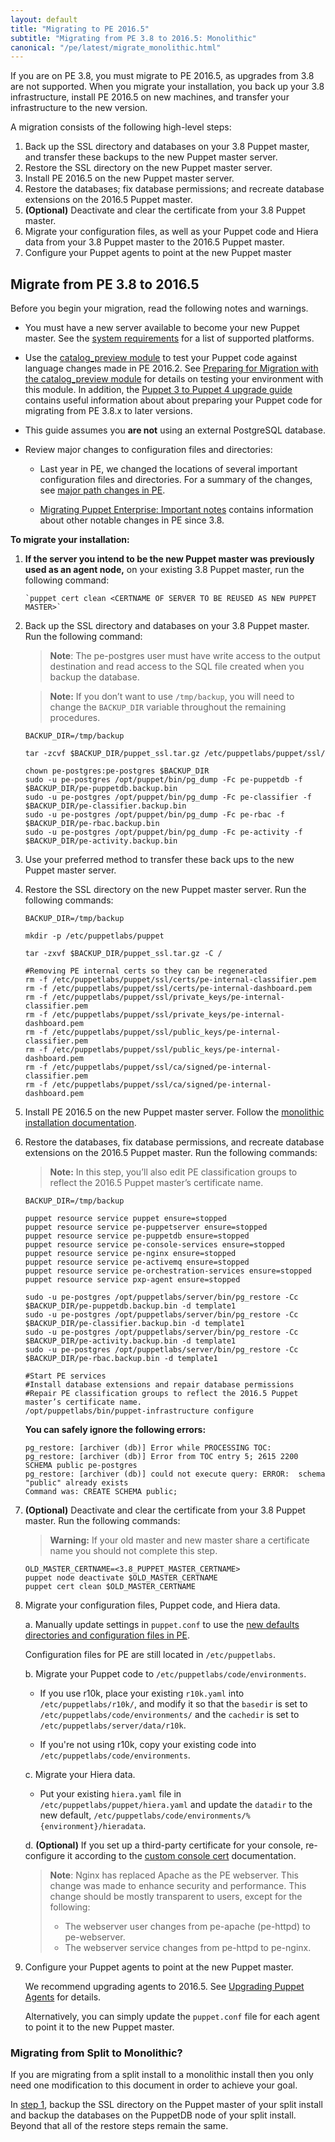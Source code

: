 ```yaml
---
layout: default
title: "Migrating to PE 2016.5"
subtitle: "Migrating from PE 3.8 to 2016.5: Monolithic"
canonical: "/pe/latest/migrate_monolithic.html"
---
```


If you are on PE 3.8, you must migrate to PE 2016.5, as upgrades from 3.8 are not supported. When you migrate your installation, you back up your 3.8 infrastructure, install PE 2016.5 on new machines, and transfer your infrastructure to the new version.

A migration consists of the following high-level steps:

1. Back up the SSL directory and databases on your 3.8 Puppet master, and transfer these backups to the new Puppet master server.
2. Restore the SSL directory on the new Puppet master server.
3. Install PE 2016.5 on the new Puppet master server.
4. Restore the databases; fix database permissions; and recreate database extensions on the 2016.5 Puppet master.
5. **(Optional)** Deactivate and clear the certificate from your 3.8 Puppet master.
6. Migrate your configuration files, as well as your Puppet code and Hiera data from your 3.8 Puppet master to the 2016.5 Puppet master.
7. Configure your Puppet agents to point at the new Puppet master


## Migrate from PE 3.8 to 2016.5

Before you begin your migration, read the following notes and warnings.

- You must have a new server available to become your new Puppet master. See the
[system requirements](./sys_req_os.html) for a list of supported platforms.
- Use the [catalog_preview module](https://forge.puppet.com/puppetlabs/catalog_preview)
to test your Puppet code against language changes made in PE 2016.2. See
[Preparing for Migration with the catalog_preview module](./migrate_pe_catalog_preview.html) for details on
testing your environment with this module. In addition, the [Puppet 3 to Puppet 4 upgrade guide](/upgrade/#your-guide-to-modernizing-your-infrastructure) contains useful information about about preparing your Puppet code for migrating from PE 3.8.x to later versions.
- This guide assumes you **are not** using an external PostgreSQL database. 
- Review major changes to configuration files and directories:

   - Last year in PE, we changed the locations of several important configuration files and directories. For a summary of the changes, see [major path changes in PE](./install_upgrading_path_changes.html).
   
   - [Migrating Puppet Enterprise: Important notes](./migrate_notes.html) contains information about other notable changes in PE since 3.8.

**To migrate your installation:**

1. **If the server you intend to be the new Puppet master was previously used as an agent node,** on your existing 3.8 Puppet master, run the following command:

   ~~~
   `puppet cert clean <CERTNAME OF SERVER TO BE REUSED AS NEW PUPPET MASTER>`
   ~~~

2. Back up the SSL directory and databases on your 3.8 Puppet master. Run the following command:

   >**Note**: The pe-postgres user must have write access to the output destination and read access to the SQL file created when you backup the database.
   
   >**Note:** If you don’t want to use `/tmp/backup`, you will need to change the `BACKUP_DIR` variable throughout the remaining procedures.

   ~~~
   BACKUP_DIR=/tmp/backup

   tar -zcvf $BACKUP_DIR/puppet_ssl.tar.gz /etc/puppetlabs/puppet/ssl/

   chown pe-postgres:pe-postgres $BACKUP_DIR
   sudo -u pe-postgres /opt/puppet/bin/pg_dump -Fc pe-puppetdb -f $BACKUP_DIR/pe-puppetdb.backup.bin
   sudo -u pe-postgres /opt/puppet/bin/pg_dump -Fc pe-classifier -f $BACKUP_DIR/pe-classifier.backup.bin
   sudo -u pe-postgres /opt/puppet/bin/pg_dump -Fc pe-rbac -f $BACKUP_DIR/pe-rbac.backup.bin
   sudo -u pe-postgres /opt/puppet/bin/pg_dump -Fc pe-activity -f $BACKUP_DIR/pe-activity.backup.bin
   ~~~

3. Use your preferred method to transfer these back ups to the new Puppet master server.

4. Restore the SSL directory on the new Puppet master server. Run the following commands:

   ~~~
   BACKUP_DIR=/tmp/backup

   mkdir -p /etc/puppetlabs/puppet

   tar -zxvf $BACKUP_DIR/puppet_ssl.tar.gz -C /

   #Removing PE internal certs so they can be regenerated
   rm -f /etc/puppetlabs/puppet/ssl/certs/pe-internal-classifier.pem
   rm -f /etc/puppetlabs/puppet/ssl/certs/pe-internal-dashboard.pem
   rm -f /etc/puppetlabs/puppet/ssl/private_keys/pe-internal-classifier.pem
   rm -f /etc/puppetlabs/puppet/ssl/private_keys/pe-internal-dashboard.pem
   rm -f /etc/puppetlabs/puppet/ssl/public_keys/pe-internal-classifier.pem
   rm -f /etc/puppetlabs/puppet/ssl/public_keys/pe-internal-dashboard.pem
   rm -f /etc/puppetlabs/puppet/ssl/ca/signed/pe-internal-classifier.pem
   rm -f /etc/puppetlabs/puppet/ssl/ca/signed/pe-internal-dashboard.pem
   ~~~

5. Install PE 2016.5 on the new Puppet master server. Follow the [monolithic installation documentation](./install_pe_mono.html).

6. Restore the databases, fix database permissions, and recreate database extensions on the 2016.5 Puppet master. Run the following commands:

   >**Note:** In this step, you’ll also edit PE classification groups to reflect the 2016.5 Puppet master’s certificate name.

   ~~~
   BACKUP_DIR=/tmp/backup

   puppet resource service puppet ensure=stopped
   puppet resource service pe-puppetserver ensure=stopped
   puppet resource service pe-puppetdb ensure=stopped
   puppet resource service pe-console-services ensure=stopped
   puppet resource service pe-nginx ensure=stopped
   puppet resource service pe-activemq ensure=stopped
   puppet resource service pe-orchestration-services ensure=stopped
   puppet resource service pxp-agent ensure=stopped

   sudo -u pe-postgres /opt/puppetlabs/server/bin/pg_restore -Cc $BACKUP_DIR/pe-puppetdb.backup.bin -d template1
   sudo -u pe-postgres /opt/puppetlabs/server/bin/pg_restore -Cc $BACKUP_DIR/pe-classifier.backup.bin -d template1
   sudo -u pe-postgres /opt/puppetlabs/server/bin/pg_restore -Cc $BACKUP_DIR/pe-activity.backup.bin -d template1
   sudo -u pe-postgres /opt/puppetlabs/server/bin/pg_restore -Cc $BACKUP_DIR/pe-rbac.backup.bin -d template1

   #Start PE services
   #Install database extensions and repair database permissions
   #Repair PE classification groups to reflect the 2016.5 Puppet master’s certificate name.
   /opt/puppetlabs/bin/puppet-infrastructure configure
   ~~~

   **You can safely ignore the following errors:**

   ~~~
   pg_restore: [archiver (db)] Error while PROCESSING TOC:
   pg_restore: [archiver (db)] Error from TOC entry 5; 2615 2200 SCHEMA public pe-postgres
   pg_restore: [archiver (db)] could not execute query: ERROR:  schema "public" already exists
   Command was: CREATE SCHEMA public;
   ~~~


7. **(Optional)** Deactivate and clear the certificate from your 3.8 Puppet master. Run the following commands:


   >**Warning:** If your old master and new master share a certificate name you should not complete this step.  

   ~~~
   OLD_MASTER_CERTNAME=<3.8_PUPPET_MASTER_CERTNAME>
   puppet node deactivate $OLD_MASTER_CERTNAME
   puppet cert clean $OLD_MASTER_CERTNAME
   ~~~


8. Migrate your configuration files, Puppet code, and Hiera data.

   a. Manually update settings in `puppet.conf` to use the [new defaults directories and configuration files in PE](./install_upgrading_path_changes.html).

     Configuration files for PE are still located in `/etc/puppetlabs`.
     
   b. Migrate your Puppet code to `/etc/puppetlabs/code/environments`.
    
      - If you use r10k, place your existing `r10k.yaml` into `/etc/puppetlabs/r10k/`, and modify it so that the `basedir` is set to `/etc/puppetlabs/code/environments/` and the `cachedir` is set to `/etc/puppetlabs/server/data/r10k`.

      - If you're not using r10k, copy your existing code into `/etc/puppetlabs/code/environments`.

   c. Migrate your Hiera data.
   
      - Put your existing `hiera.yaml` file in `/etc/puppetlabs/puppet/hiera.yaml` and update the `datadir` to the new default, `/etc/puppetlabs/code/environments/%{environment}/hieradata`.

   d. **(Optional)** If you set up a third-party certificate for your console, re-configure it according to the [custom console cert](./custom_console_cert.html) documentation.

      >**Note**: Nginx has replaced Apache as the PE webserver. This change was made to enhance security and performance. This change should be mostly transparent to users, except for the following:
      >
      >* The webserver user changes from pe-apache (pe-httpd) to pe-webserver.
      >* The webserver service changes from pe-httpd to pe-nginx.

9. Configure your Puppet agents to point at the new Puppet master.

   We recommend upgrading agents to 2016.5. See [Upgrading Puppet Agents](./install_upgrading_agents.html) for details.

   Alternatively, you can simply update the `puppet.conf` file for each agent to point it to the new Puppet master.

### Migrating from Split to Monolithic?

If you are migrating from a split install to a monolithic install then you only need one modification to this document in order to achieve your goal.

In [step 1](#step-1-back-up-38-ssl-directory-and-databases), backup the SSL directory on the Puppet master of your split install and backup the databases on the PuppetDB node of your split install.  Beyond that all of the restore steps remain the same.
